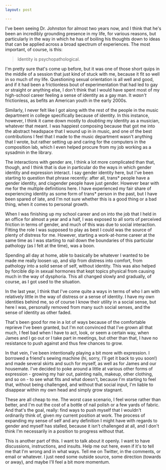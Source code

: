 ```yaml
---
layout: post

---
```


I've been seeing Dr. Johnston for almost two years now, and I think that he's
been an incredibly grounding presence in my life, for various reasons, but
particularly in the way in which he has of boiling his thoughts down to ideas
that can be applied across a broad spectrum of experiences.  The most important,
of course, is this:

> Identity is psychopathological.

I'm pretty sure that's come up before, but it was one of those short quips in
the middle of a session that just kind of stuck with me, because it fit so well
in so much of my life.  Questioning sexual orientation is all well and good, and
if it had been a frictionless bout of experimentation that had led to gay or
straight or anything else, I don't think that I would have spent most of my
high-school career feeling a sense of identity as a gay man.  It *wasn't*
frictionless, as befits an American youth in the early 2000s.

Similarly, I never felt like I got along with the rest of the people in the
music department in college specifically because of identity.  In this instance,
however, I think it came down mostly to *doubting* my identity as a musician,
whatever that meant.  I was happiest composing because that got me into the
abstract headspace that I wound up in in music, and one of the best
contributions I feel that I made to the music department wasn't anything that I
wrote, but rather setting up and caring for the computers in the composition
lab, which I even helped procure from my job working as a sysadmin in the
library.

The interactions with gender are, I think a lot more complicated than that,
though, and I think that is due in particular do the ways in which gender
identity and expression interact.  I say gender identity here, but I've been
starting to question that phrase recently: after all, trans\* people have a
gender identity, and cisgender people have just gender.  However bear with me
for the multiple definitions here.  I have experienced my fair share of
experiencing identity as some form of trans\* person in the past, but I have
been spared of late, and I'm not sure whether this is a good thing or a bad
thing, when it comes to personal growth.

When I was finishing up my school career and on into the job that I held in an
office for almost a year and a half, I was exposed to all sorts of perceived
friction in terms of gender, and much of this was due to social interaction.
Fitting the role I was supposed to play as best I could was the source of plenty
of distress for me.  However, starting a work-at-home career at the same time as
I was starting to nail down the boundaries of this particular pathology (as I
felt at the time), was a boon.

Spending all day at home, able to basically be whatever I wanted to be made me
really loosen up, and slip from distress into comfort, from pathology into a
solid sense of self, without identity.  This was also helped by forcible dip in
sexual hormones that kept topics physical from causing much in the way of
dysphoria.  This all changed slowly and gradually, of course, as I got used to
the situation.

In the last year, I think that I've come quite a ways in terms of who I am with
relatively little in the way of distress or a sense of identity.  I have my own
identities behind me, so of course I know their utility in a social sense, but
here I was, personally removed from many such social senses, and the sense of
identity as other faded.

That's been good for me in a lot of ways because of the comfortable reprieve
I've been granted, but I'm not convinced that I've grown all that much,  I feel
bad when I have to act, look, or seem a certain way, when James and I go out or
I take part in meetings, but other than that, I have no resistance to push
against and thus few chances to grow.

In that vein, I've been intentionally playing a bit more with expression.  I
borrowed a friend's sewing machine (hi, sorry, I'll get it back to you soon!)
and made several skirts and such for myself, as well as for James and our
housemate.  I've decided to poke around a little at various other forms of
expression - growing my hair out, painting nails, makeup, other clothing, and so
on - to see what fits and what doesn't, because I'm starting to feel that,
without being challenged, and without that social input, I'm liable to disappear
within my own head and simply grow stagnant.

These are all cheap to me.  The worst case scenario, I feel worse rather than
better, and I'm out the cost of a bottle of nail polish or a few yards of
fabric.  And that's the goal, really: find ways to push myself that I wouldn't
ordinarily think of, given my current position at work.  The process of
expanding my sense of self and any definition I might have with regards to
gender and myself has stalled, because it isn't challenged at all, and I don't
think I'm necessarily in a position to progress without that.

This is another part of this.  I want to talk about it openly.  I want to have
discussions, instructions, and insults.  Help me out here, even if it's to tell
me that I'm wrong and in what ways.  Tell me on Twitter, in the comments, or
email or whatever.  I just need some outside source, some direction (towards or
away), and maybe I'll feel a bit more momentum.
